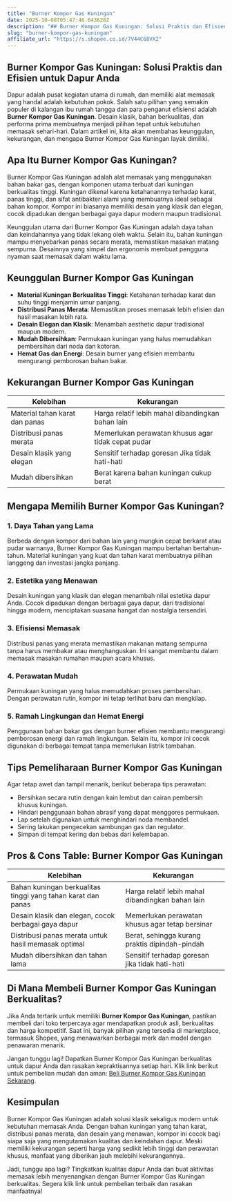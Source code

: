 ```yaml
---
title: "Burner Kompor Gas Kuningan"
date: 2025-10-08T05:47:46.643628Z
description: "## Burner Kompor Gas Kuningan: Solusi Praktis dan Efisien untuk Dapur Anda..."
slug: "burner-kompor-gas-kuningan"
affiliate_url: "https://s.shopee.co.id/7V44C68VX2"
---
```

## Burner Kompor Gas Kuningan: Solusi Praktis dan Efisien untuk Dapur Anda

Dapur adalah pusat kegiatan utama di rumah, dan memiliki alat memasak yang handal adalah kebutuhan pokok. Salah satu pilihan yang semakin populer di kalangan ibu rumah tangga dan para penganut efisiensi adalah **Burner Kompor Gas Kuningan**. Desain klasik, bahan berkualitas, dan performa prima membuatnya menjadi pilihan tepat untuk kebutuhan memasak sehari-hari. Dalam artikel ini, kita akan membahas keunggulan, kekurangan, dan mengapa Burner Kompor Gas Kuningan layak dimiliki.

## Apa Itu Burner Kompor Gas Kuningan?

Burner Kompor Gas Kuningan adalah alat memasak yang menggunakan bahan bakar gas, dengan komponen utama terbuat dari kuningan berkualitas tinggi. Kuningan dikenal karena ketahanannya terhadap karat, panas tinggi, dan sifat antibakteri alami yang membuatnya ideal sebagai bahan kompor. Kompor ini biasanya memiliki desain yang klasik dan elegan, cocok dipadukan dengan berbagai gaya dapur modern maupun tradisional.

Keunggulan utama dari Burner Kompor Gas Kuningan adalah daya tahan dan keindahannya yang tidak lekang oleh waktu. Selain itu, bahan kuningan mampu menyebarkan panas secara merata, memastikan masakan matang sempurna. Desainnya yang simpel dan ergonomis membuat pengguna nyaman saat memasak dalam waktu lama.

## Keunggulan Burner Kompor Gas Kuningan

- **Material Kuningan Berkualitas Tinggi**: Ketahanan terhadap karat dan suhu tinggi menjamin umur panjang.
- **Distribusi Panas Merata**: Memastikan proses memasak lebih efisien dan hasil masakan lebih rata.
- **Desain Elegan dan Klasik**: Menambah aesthetic dapur tradisional maupun modern.
- **Mudah Dibersihkan**: Permukaan kuningan yang halus memudahkan pembersihan dari noda dan kotoran.
- **Hemat Gas dan Energi**: Desain burner yang efisien membantu mengurangi pemborosan bahan bakar.

## Kekurangan Burner Kompor Gas Kuningan

| Kelebihan | Kekurangan |
| --------- | ----------- |
| Material tahan karat dan panas | Harga relatif lebih mahal dibandingkan bahan lain |
| Distribusi panas merata | Memerlukan perawatan khusus agar tidak cepat pudar |
| Desain klasik yang elegan | Sensitif terhadap goresan Jika tidak hati-hati |
| Mudah dibersihkan | Berat karena bahan kuningan cukup berat |

## Mengapa Memilih Burner Kompor Gas Kuningan?

### 1. Daya Tahan yang Lama 

Berbeda dengan kompor dari bahan lain yang mungkin cepat berkarat atau pudar warnanya, Burner Kompor Gas Kuningan mampu bertahan bertahun-tahun. Material kuningan yang kuat dan tahan karat membuatnya pilihan langgeng dan investasi jangka panjang.

### 2. Estetika yang Menawan

Desain kuningan yang klasik dan elegan menambah nilai estetika dapur Anda. Cocok dipadukan dengan berbagai gaya dapur, dari tradisional hingga modern, menciptakan suasana hangat dan nostalgia tersendiri.

### 3. Efisiensi Memasak

Distribusi panas yang merata memastikan makanan matang sempurna tanpa harus membakar atau menghanguskan. Ini sangat membantu dalam memasak masakan rumahan maupun acara khusus.

### 4. Perawatan Mudah

Permukaan kuningan yang halus memudahkan proses pembersihan. Dengan perawatan rutin, kompor ini tetap terlihat baru dan mengkilap.

### 5. Ramah Lingkungan dan Hemat Energi

Penggunaan bahan bakar gas dengan burner efisien membantu mengurangi pemborosan energi dan ramah lingkungan. Selain itu, kompor ini cocok digunakan di berbagai tempat tanpa memerlukan listrik tambahan.

## Tips Pemeliharaan Burner Kompor Gas Kuningan

Agar tetap awet dan tampil menarik, berikut beberapa tips perawatan:

- Bersihkan secara rutin dengan kain lembut dan cairan pembersih khusus kuningan.
- Hindari penggunaan bahan abrasif yang dapat menggores permukaan.
- Lap setelah digunakan untuk menghindari noda membandel.
- Sering lakukan pengecekan sambungan gas dan regulator.
- Simpan di tempat kering dan bebas dari kelembapan.

## Pros & Cons Table: Burner Kompor Gas Kuningan

| Kelebihan | Kekurangan |
|------------|-------------|
| Bahan kuningan berkualitas tinggi yang tahan karat dan panas | Harga relatif lebih mahal dibandingkan bahan lain |
| Desain klasik dan elegan, cocok berbagai gaya dapur | Memerlukan perawatan khusus agar tetap bersinar |
| Distribusi panas merata untuk hasil memasak optimal | Berat, sehingga kurang praktis dipindah-pindah |
| Mudah dibersihkan dan tahan lama | Sensitif terhadap goresan jika tidak hati-hati |

## Di Mana Membeli Burner Kompor Gas Kuningan Berkualitas?

Jika Anda tertarik untuk memiliki **Burner Kompor Gas Kuningan**, pastikan membeli dari toko terpercaya agar mendapatkan produk asli, berkualitas dan harga kompetitif. Saat ini, banyak pilihan yang tersedia di marketplace, termasuk Shopee, yang menawarkan berbagai merk dan model dengan penawaran menarik.

Jangan tunggu lagi! Dapatkan Burner Kompor Gas Kuningan berkualitas untuk dapur Anda dan rasakan kepraktisannya setiap hari. Klik link berikut untuk pembelian mudah dan aman: [Beli Burner Kompor Gas Kuningan Sekarang](https://s.shopee.co.id/7V44C68VX2).

## Kesimpulan

Burner Kompor Gas Kuningan adalah solusi klasik sekaligus modern untuk kebutuhan memasak Anda. Dengan bahan kuningan yang tahan karat, distribusi panas merata, dan desain yang menawan, kompor ini cocok bagi siapa saja yang mengutamakan kualitas dan keindahan dapur. Meski memiliki kekurangan seperti harga yang sedikit lebih tinggi dan perawatan khusus, manfaat yang diberikan jauh melebihi kekurangannya. 

Jadi, tunggu apa lagi? Tingkatkan kualitas dapur Anda dan buat aktivitas memasak lebih menyenangkan dengan Burner Kompor Gas Kuningan berkualitas. Segera klik link untuk pembelian terbaik dan rasakan manfaatnya!